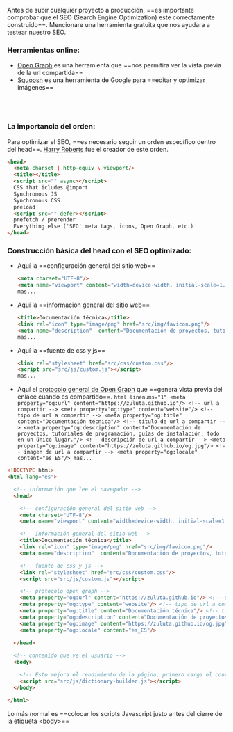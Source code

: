 
Antes de subir cualquier proyecto a producción, ==es importante comprobar que el SEO (Search Engine Optimization) este correctamente construido==. Mencionare una herramienta gratuita que nos ayudara a testear nuestro SEO.

### Herramientas online:
  - [Open Graph](https://www.opengraph.xyz) es una herramienta que ==nos permitira ver la vista previa de la url compartida==
  - [Squoosh](https://squoosh.app) es una herramienta de Google para ==editar y optimizar imágenes==
<br>
<br>

### La importancia del orden:
Para optimizar el SEO, ==es necesario seguir un orden específico dentro del head==. [Harry Roberts](https://csswizardry.com/) fue el creador de este orden.
```html linenums="1"
<head>
  <meta charset | http-equiv \ viewport/>
  <title></title>
  <script src="" async></script>
  CSS that icludes @import
  Synchronous JS
  Synchronous CSS
  preload
  <script src="" defer></script>
  prefetch / prerender
  Everything else ('SEO' meta tags, icons, Open Graph, etc.)
</head>
```

### Construcción básica del head con el SEO optimizado:

  - Aquí la ==configuración general del sitio web==
    ```html linenums="1"
    <meta charset="UTF-8"/>
    <meta name="viewport" content="width=device-width, initial-scale=1.0"/>
    mas...
    ```

  - Aquí la ==información general del sitio web==
    ```html linenums="1"
    <title>Documentación técnica</title>
    <link rel="icon" type="image/png" href="src/img/favicon.png"/>
    <meta name="description"  content="Documentación de proyectos, tutoriales de programación, guías de instalación, todo en un único lugar."/>
    mas...
    ```

  - Aquí la ==fuente de css y js==
    ```html linenums="1"
    <link rel="stylesheet" href="src/css/custom.css"/>
    <script src="src/js/custom.js"></script>
    mas...
    ```

  -  Aquí el [protocolo general de Open Graph](https://ogp.me/) que ==genera vista previa del enlace cuando es compartido==.
    ```html linenums="1"
    <meta property="og:url" content="https://zuluta.github.io"/> <!-- url a compartir -->
    <meta property="og:type" content="website"/> <!-- tipo de url a compartir -->
    <meta property="og:title" content="Documentación técnica"/> <!-- título de url a compartir -->
    <meta property="og:description" content="Documentación de proyectos, tutoriales de programación, guías de instalación, todo en un único lugar."/> <!-- descripción de url a compartir -->
    <meta property="og:image" content="https://zuluta.github.io/og.jpg"/> <!-- imagen de url a compartir -->
    <meta property="og:locale" content="es_ES"/>
    mas...
    ```

```html title="Ejemplo básico con el SEO optimizado" linenums="1"
<!DOCTYPE html>
<html lang="es">

  <!-- información que lee el navegador -->
  <head>

    <!-- configuración general del sitio web -->
    <meta charset="UTF-8"/>
    <meta name="viewport" content="width=device-width, initial-scale=1.0"/>

    <!-- información general del sitio web -->
    <title>Documentación técnica</title>
    <link rel="icon" type="image/png" href="src/img/favicon.png"/>
    <meta name="description"  content="Documentación de proyectos, tutoriales de programación, guías de instalación, todo en un único lugar."/>

    <!-- fuente de css y js -->
    <link rel="stylesheet" href="src/css/custom.css"/>
    <script src="src/js/custom.js"></script>

    <!-- protocolo open graph -->
    <meta property="og:url" content="https://zuluta.github.io"/> <!-- url a compartir -->
    <meta property="og:type" content="website"/> <!-- tipo de url a compartir -->
    <meta property="og:title" content="Documentación técnica"/> <!-- título de url a compartir -->
    <meta property="og:description" content="Documentación de proyectos, tutoriales de programación, guías de instalación, todo en un único lugar."/> <!-- descripción de url a compartir -->
    <meta property="og:image" content="https://zuluta.github.io/og.jpg"/> <!-- imagen de url a compartir -->
    <meta property="og:locale" content="es_ES"/>

  </head>
  
  <!-- contenido que ve el usuario -->
  <body>

    <!-- Esto mejora el rendimiento de la página, primero carga el contenido HTML y luego el código JavaScript -->
    <script src="src/js/dictionary-builder.js"></script>
  </body>

</html>
```
Lo más normal es ==colocar los scripts Javascript justo antes del cierre de la etiqueta \<body>==

<br>
<br>
